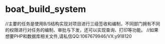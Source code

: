 # boat_build_system
//主要的任务是使用B/S结构实现对项目进行三级签收和编制，不同部门拥有不同的权限进行对任务的编制、审批与下发，还可以实现查询、打印等功能。
//如果想要PHP和数据库相关文件,请私信QQ:1067679946/VX:y918120
